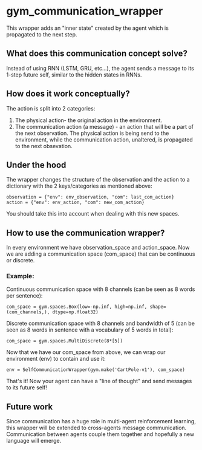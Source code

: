 # gym_communication_wrapper
This wrapper adds an "inner state" created by the agent which is propagated to the next step.

## What does this communication concept solve?
Instead of using RNN (LSTM, GRU, etc...), the agent sends a message to its 1-step future self, similar to the hidden states in RNNs.

## How does it work conceptually?
The action is split into 2 categories:
1. The physical action- the original action in the environment.
2. The communication action (a message) - an action that will be a part of the next observation.
The physical action is being send to the environment, while the communication action, unaltered, is propagated to the next obsevation.

## Under the hood
The wrapper changes the structure of the observation and the action to a dictionary with the 2 keys/categories as mentioned above:
```
observation = {"env": env_observation, "com": last_com_action}
action = {"env": env_action, "com": new_com_action}
```
You should take this into account when dealing with this new spaces.

## How to use the communication wrapper?
In every environment we have observation_space and action_space. Now we are adding a communication space (com_space) that can be continuous or discrete.
### Example:
Continuous communication space with 8 channels (can be seen as 8 words per sentence):
```
com_space = gym.spaces.Box(low=-np.inf, high=np.inf, shape=(com_channels,), dtype=np.float32)
```
Discrete communication space with 8 channels and bandwidth of 5 (can be seen as 8 words in sentence with a vocabulary of 5 words in total):
```
com_space = gym.spaces.MultiDiscrete(8*[5])
```
Now that we have our com_space from above, we can wrap our environment (env) to contain and use it:
```
env = SelfCommunicationWrapper(gym.make('CartPole-v1'), com_space)
```
That's it! Now your agent can have a "line of thought" and send messages to its future self!

## Future work
Since communication has a huge role in multi-agent reinforcement learning, this wrapper will be extended to cross-agents message communication. Communication between agents couple them together and hopefully a new language will emerge.
